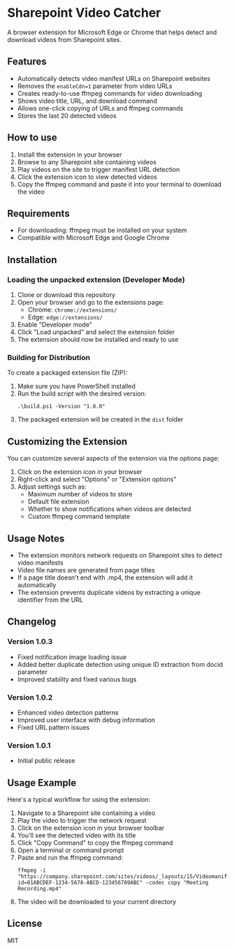 # Sharepoint Video Catcher

A browser extension for Microsoft Edge or Chrome that helps detect and download videos from Sharepoint sites.

## Features

- Automatically detects video manifest URLs on Sharepoint websites
- Removes the `enableCdn=1` parameter from video URLs
- Creates ready-to-use ffmpeg commands for video downloading
- Shows video title, URL, and download command
- Allows one-click copying of URLs and ffmpeg commands
- Stores the last 20 detected videos

## How to use

1. Install the extension in your browser
2. Browse to any Sharepoint site containing videos
3. Play videos on the site to trigger manifest URL detection
4. Click the extension icon to view detected videos
5. Copy the ffmpeg command and paste it into your terminal to download the video

## Requirements

- For downloading: ffmpeg must be installed on your system
- Compatible with Microsoft Edge and Google Chrome

## Installation

### Loading the unpacked extension (Developer Mode)

1. Clone or download this repository
2. Open your browser and go to the extensions page:
   - Chrome: `chrome://extensions/`
   - Edge: `edge://extensions/`
3. Enable "Developer mode"
4. Click "Load unpacked" and select the extension folder
5. The extension should now be installed and ready to use

### Building for Distribution

To create a packaged extension file (ZIP):

1. Make sure you have PowerShell installed
2. Run the build script with the desired version:
   ```
   .\build.ps1 -Version "1.0.0"
   ```
3. The packaged extension will be created in the `dist` folder

## Customizing the Extension

You can customize several aspects of the extension via the options page:

1. Click on the extension icon in your browser
2. Right-click and select "Options" or "Extension options"
3. Adjust settings such as:
   - Maximum number of videos to store
   - Default file extension
   - Whether to show notifications when videos are detected
   - Custom ffmpeg command template

## Usage Notes

- The extension monitors network requests on Sharepoint sites to detect video manifests
- Video file names are generated from page titles
- If a page title doesn't end with .mp4, the extension will add it automatically
- The extension prevents duplicate videos by extracting a unique identifier from the URL

## Changelog

### Version 1.0.3
- Fixed notification image loading issue
- Added better duplicate detection using unique ID extraction from docid parameter
- Improved stability and fixed various bugs

### Version 1.0.2
- Enhanced video detection patterns
- Improved user interface with debug information
- Fixed URL pattern issues

### Version 1.0.1
- Initial public release

## Usage Example

Here's a typical workflow for using the extension:

1. Navigate to a Sharepoint site containing a video
2. Play the video to trigger the network request
3. Click on the extension icon in your browser toolbar
4. You'll see the detected video with its title
5. Click "Copy Command" to copy the ffmpeg command
6. Open a terminal or command prompt
7. Paste and run the ffmpeg command:
   ```
   ffmpeg -i "https://company.sharepoint.com/sites/videos/_layouts/15/Videomanifest.aspx?id=01ABCDEF-1234-5678-ABCD-123456789ABC" -codec copy "Meeting Recording.mp4"
   ```
8. The video will be downloaded to your current directory

## License

MIT
